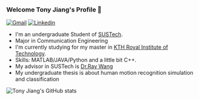 ### Welcome Tony Jiang's Profile 👋
[![Gmail](https://img.shields.io/badge/-Gmail-c14438?style=flat&logo=Gmail&logoColor=white&link=mailto:pjiang@kth.se)](mailto:pjiang@kth.se)
[![Linkedin](https://img.shields.io/badge/-LinkedIn-0077B5?style=flat&logo=Linkedin&logoColor=white&link=https://www.linkedin.com/in/pengzhan-jiang-a46a3124a/)](https://www.linkedin.com/in/pengzhan-jiang-a46a3124a/)
- I'm an undergraduate Student of [SUSTech](https://www.sustech.edu.cn/).
- Major in Communication Engineering
- I'm currently studying for my master in [KTH Royal Institute of Technology](https://www.kth.se/en).
- Skills: MATLAB/JAVA/Python and a little bit C++.
- My advisor in SUSTech is [Dr.Ray Wang](https://eee.sustech.edu.cn/p/wangrui/)
- My undergraduate thesis is about human motion recognition simulation and classification

![Tony Jiang's GitHub stats](https://github-readme-stats.vercel.app/api?username=mythflipped&show_icons=true&theme=gruvbox)
